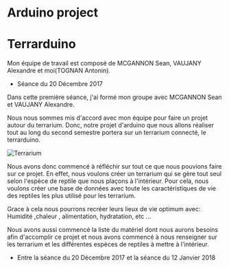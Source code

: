 # Arduino project 

# Terrarduino

Mon équipe de travail est composé de MCGANNON Sean, VAUJANY  Alexandre et moi(TOGNAN Antonin).

 * Séance du 20 Décembre 2017
 

Dans cette première séance, j'ai formé mon groupe avec MCGANNON Sean et VAUJANY  Alexandre.

Nous nous sommes mis d'accord avec mon équipe pour faire un projet autour du terrarium. 
Donc, notre projet d'arduino que nous allons réaliser tout au long du second semestre portera sur un terrarium connecté, le terrarduino.



![Terrarium](http://www.nouvellestechnologies.net/images/b/bio/biopod-diapo-2.jpg)



Nous avons donc commencé à réfléchir sur tout ce que nous pouvions faire sur ce projet.
En effet, nous voulons créer un terrarium qui se gère tout seul selon l'espèce de reptile que nous plaçons à l'intérieur.
Pour cela, nous voulons créer une base de données avec toute les caractéristiques de vie des reptiles les plus utilisé pour les terrarium.

Grace à cela nous pourrons recréer leurs lieux de vie optimum avec:
Humidité ,chaleur , alimentation, hydratation, etc ... 

Nous avons aussi commencé la liste du matériel dont nous aurons besoins afin d'accomplir ce projet et nous avons commencé à nous renseigner sur les terrarium et les différentes espèces de reptiles à mettre à l'intérieur.

* Entre la séance du 20 Décembre 2017 et la séance du 12 Janvier 2018

